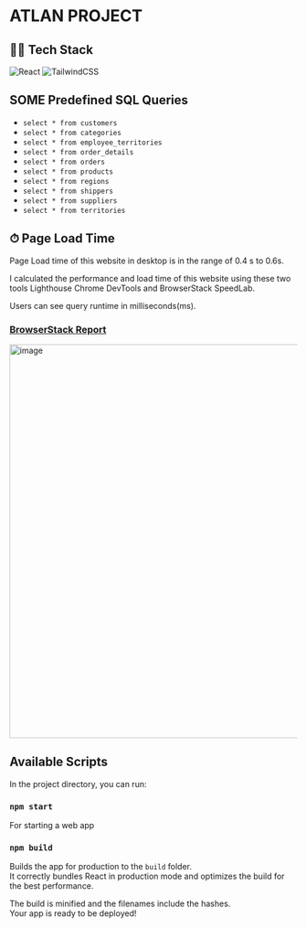 # ATLAN PROJECT



## 👨‍🔧 Tech Stack

![React](https://img.shields.io/badge/react-%2320232a.svg?style=for-the-badge&logo=react&logoColor=%2361DAFB)
![TailwindCSS](https://img.shields.io/badge/tailwindcss-%2338B2AC.svg?style=for-the-badge&logo=tailwind-css&logoColor=white)


## SOME Predefined SQL Queries

- `select * from customers`
- `select * from categories`
- `select * from employee_territories`
- `select * from order_details`
- `select * from orders`
- `select * from products`
- `select * from regions`
- `select * from shippers`
- `select * from suppliers`
- `select * from territories`

## ⏱ Page Load Time

Page Load time of this website in desktop is in the range of 0.4 s to 0.6s.

I calculated the performance and load time of this website using these two tools Lighthouse Chrome DevTools and BrowserStack SpeedLab.

Users can see query runtime in milliseconds(ms).

### [BrowserStack Report](https://www.browserstack.com/speedlab)

<img width="689" alt="image" src="https://user-images.githubusercontent.com/85393240/171674771-d35c9f53-1591-4971-b340-8f8e7736485b.png">


## Available Scripts

In the project directory, you can run:

### `npm start`
 For starting a web app
### `npm build`

Builds the app for production to the `build` folder.\
It correctly bundles React in production mode and optimizes the build for the best performance.

The build is minified and the filenames include the hashes.\
Your app is ready to be deployed!
